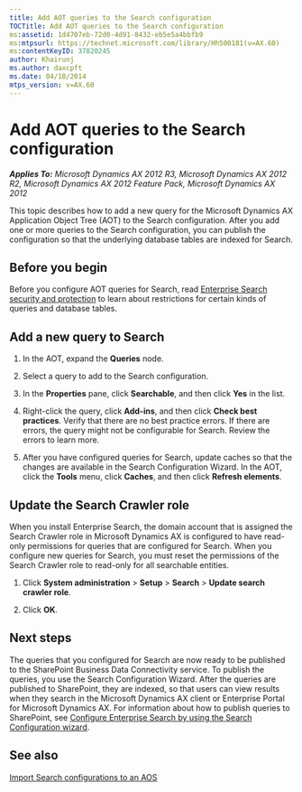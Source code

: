 ```yaml
---
title: Add AOT queries to the Search configuration
TOCTitle: Add AOT queries to the Search configuration
ms:assetid: 1d4707eb-72d0-4d91-8432-eb5e5a4bbfb9
ms:mtpsurl: https://technet.microsoft.com/library/Hh500181(v=AX.60)
ms:contentKeyID: 37820245
author: Khairunj
ms.author: daxcpft
ms.date: 04/18/2014
mtps_version: v=AX.60
---
```


# Add AOT queries to the Search configuration 


_**Applies To:** Microsoft Dynamics AX 2012 R3, Microsoft Dynamics AX 2012 R2, Microsoft Dynamics AX 2012 Feature Pack, Microsoft Dynamics AX 2012_

This topic describes how to add a new query for the Microsoft Dynamics AX Application Object Tree (AOT) to the Search configuration. After you add one or more queries to the Search configuration, you can publish the configuration so that the underlying database tables are indexed for Search.

## Before you begin

Before you configure AOT queries for Search, read [Enterprise Search security and protection](enterprise-search-security-and-protection.md) to learn about restrictions for certain kinds of queries and database tables.

## Add a new query to Search

1.  In the AOT, expand the **Queries** node.

2.  Select a query to add to the Search configuration.

3.  In the **Properties** pane, click **Searchable**, and then click **Yes** in the list.

4.  Right-click the query, click **Add-ins**, and then click **Check best practices**. Verify that there are no best practice errors. If there are errors, the query might not be configurable for Search. Review the errors to learn more.

5.  After you have configured queries for Search, update caches so that the changes are available in the Search Configuration Wizard. In the AOT, click the **Tools** menu, click **Caches**, and then click **Refresh elements**.

## Update the Search Crawler role

When you install Enterprise Search, the domain account that is assigned the Search Crawler role in Microsoft Dynamics AX is configured to have read-only permissions for queries that are configured for Search. When you configure new queries for Search, you must reset the permissions of the Search Crawler role to read-only for all searchable entities.

1.  Click **System administration** \> **Setup** \> **Search** \> **Update search crawler role**.

2.  Click **OK**.

## Next steps

The queries that you configured for Search are now ready to be published to the SharePoint Business Data Connectivity service. To publish the queries, you use the Search Configuration Wizard. After the queries are published to SharePoint, they are indexed, so that users can view results when they search in the Microsoft Dynamics AX client or Enterprise Portal for Microsoft Dynamics AX. For information about how to publish queries to SharePoint, see [Configure Enterprise Search by using the Search Configuration wizard](configure-enterprise-search-by-using-the-search-configuration-wizard.md).

## See also

[Import Search configurations to an AOS](import-search-configurations-to-an-aos.md)

  


